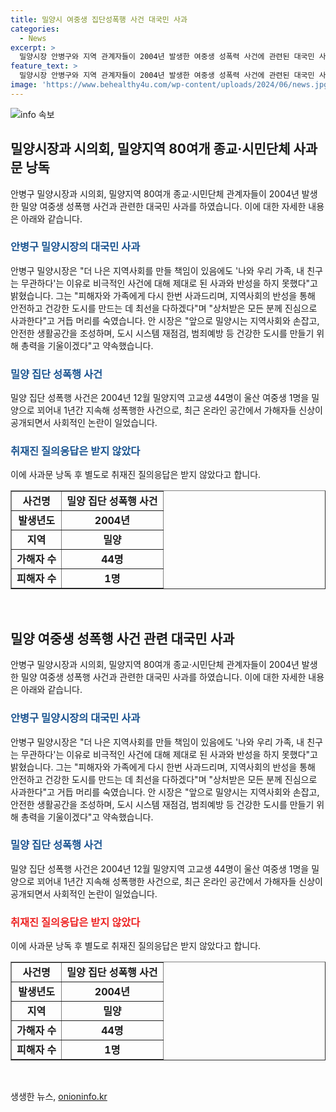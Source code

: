 ```yaml
---
title: 밀양시 여중생 집단성폭행 사건 대국민 사과
categories:
  - News
excerpt: >
  밀양시장 안병구와 지역 관계자들이 2004년 발생한 여중생 성폭력 사건에 관련된 대국민 사과를 했다. 안 시장은 피해자와 가족에게 사과하며, 안전한 도시를 만들기 위해 최선을 다하겠다고 밝혔다. 사건은 이달 초 온라인에서 재조명되면서 공분을 일으켰고, 사건 관련 가해자들의 신상 공개와 사적제재 논란이 일었다. 경남 밀양시청에서의 사과식에는 별도의 질의응답은 없었다.
feature_text: >
  밀양시장 안병구와 지역 관계자들이 2004년 발생한 여중생 성폭력 사건에 관련된 대국민 사과를 했다. 안 시장은 피해자와 가족에게 사과하며, 안전한 도시를 만들기 위해 최선을 다하겠다고 밝혔다. 사건은 이달 초 온라인에서 재조명되면서 공분을 일으켰고, 사건 관련 가해자들의 신상 공개와 사적제재 논란이 일었다. 경남 밀양시청에서의 사과식에는 별도의 질의응답은 없었다.
image: 'https://www.behealthy4u.com/wp-content/uploads/2024/06/news.jpg'
---
```


<p><img src="https://www.behealthy4u.com/wp-content/uploads/2024/06/news.jpg" alt="info 속보" /></p>

<h2 data-ke-size="size26">밀양시장과 시의회, 밀양지역 80여개 종교·시민단체 사과문 낭독</h2>

<p data-ke-size="size16">안병구 밀양시장과 시의회, 밀양지역 80여개 종교·시민단체 관계자들이 2004년 발생한 밀양 여중생 성폭행 사건과 관련한 대국민 사과를 하였습니다. 이에 대한 자세한 내용은 아래와 같습니다.</p>

<h3><b><span style="color: #1a5490;">안병구 밀양시장의 대국민 사과</span></b></h3>

<p data-ke-size="size16">안병구 밀양시장은 "더 나은 지역사회를 만들 책임이 있음에도 '나와 우리 가족, 내 친구는 무관하다'는 이유로 비극적인 사건에 대해 제대로 된 사과와 반성을 하지 못했다"고 밝혔습니다. 그는 "피해자와 가족에게 다시 한번 사과드리며, 지역사회의 반성을 통해 안전하고 건강한 도시를 만드는 데 최선을 다하겠다"며 "상처받은 모든 분께 진심으로 사과한다"고 거듭 머리를 숙였습니다. 안 시장은 "앞으로 밀양시는 지역사회와 손잡고, 안전한 생활공간을 조성하며, 도시 시스템 재점검, 범죄예방 등 건강한 도시를 만들기 위해 총력을 기울이겠다"고 약속했습니다.</p>

<h3><b><span style="color: #1a5490;">밀양 집단 성폭행 사건</span></b></h3>

<p data-ke-size="size16">밀양 집단 성폭행 사건은 2004년 12월 밀양지역 고교생 44명이 울산 여중생 1명을 밀양으로 꾀어내 1년간 지속해 성폭행한 사건으로, 최근 온라인 공간에서 가해자들 신상이 공개되면서 사회적인 논란이 일었습니다.</p>

<h3><b><span style="color: #1a5490;">취재진 질의응답은 받지 않았다</span></b></h3>

<p data-ke-size="size16">이에 사과문 낭독 후 별도로 취재진 질의응답은 받지 않았다고 합니다.</p>

<table style="width: 100%;" border="1">
    <tbody>
        <tr>
            <td style="text-align: center; height: 17px;"><b>사건명</b></td>
            <td style="text-align: center; height: 17px;"><b>밀양 집단 성폭행 사건</b></td>
        </tr>
        <tr>
            <td style="text-align: center; height: 17px;"><b>발생년도</b></td>
            <td style="text-align: center; height: 17px;"><b>2004년</b></td>
        </tr>
        <tr>
            <td style="text-align: center; height: 17px;"><b>지역</b></td>
            <td style="text-align: center; height: 17px;"><b>밀양</b></td>
        </tr>
        <tr>
            <td style="text-align: center; height: 17px;"><b>가해자 수</b></td>
            <td style="text-align: center; height: 17px;"><b>44명</b></td>
        </tr>
        <tr>
            <td style="text-align: center; height: 17px;"><b>피해자 수</b></td>
            <td style="text-align: center; height: 17px;"><b>1명</b></td>
        </tr>
    </tbody>
</table>

<p data-ke-size="size16">&nbsp;</p>

<h2 data-ke-size="size26">밀양 여중생 성폭행 사건 관련 대국민 사과</h2>

<p data-ke-size="size16">안병구 밀양시장과 시의회, 밀양지역 80여개 종교·시민단체 관계자들이 2004년 발생한 밀양 여중생 성폭행 사건과 관련한 대국민 사과를 하였습니다. 이에 대한 자세한 내용은 아래와 같습니다.</p>

<h3><b><span style="color: #1a5490;">안병구 밀양시장의 대국민 사과</span></b></h3>

<p data-ke-size="size16">안병구 밀양시장은 "더 나은 지역사회를 만들 책임이 있음에도 '나와 우리 가족, 내 친구는 무관하다'는 이유로 비극적인 사건에 대해 제대로 된 사과와 반성을 하지 못했다"고 밝혔습니다. 그는 "피해자와 가족에게 다시 한번 사과드리며, 지역사회의 반성을 통해 안전하고 건강한 도시를 만드는 데 최선을 다하겠다"며 "상처받은 모든 분께 진심으로 사과한다"고 거듭 머리를 숙였습니다. 안 시장은 "앞으로 밀양시는 지역사회와 손잡고, 안전한 생활공간을 조성하며, 도시 시스템 재점검, 범죄예방 등 건강한 도시를 만들기 위해 총력을 기울이겠다"고 약속했습니다.</p>

<h3><b><span style="color: #1a5490;">밀양 집단 성폭행 사건</span></b></h3>

<p data-ke-size="size16">밀양 집단 성폭행 사건은 2004년 12월 밀양지역 고교생 44명이 울산 여중생 1명을 밀양으로 꾀어내 1년간 지속해 성폭행한 사건으로, 최근 온라인 공간에서 가해자들 신상이 공개되면서 사회적인 논란이 일었습니다.</p>

<h3><b><span style="color: #ee2323;">취재진 질의응답은 받지 않았다</span></b></h3>

<p data-ke-size="size16">이에 사과문 낭독 후 별도로 취재진 질의응답은 받지 않았다고 합니다.</p>

<table style="width: 100%;" border="1">
    <tbody>
        <tr>
            <td style="text-align: center; height: 17px;"><b>사건명</b></td>
            <td style="text-align: center; height: 17px;"><b>밀양 집단 성폭행 사건</b></td>
        </tr>
        <tr>
            <td style="text-align: center; height: 17px;"><b>발생년도</b></td>
            <td style="text-align: center; height: 17px;"><b>2004년</b></td>
        </tr>
        <tr>
            <td style="text-align: center; height: 17px;"><b>지역</b></td>
            <td style="text-align: center; height: 17px;"><b>밀양</b></td>
        </tr>
        <tr>
            <td style="text-align: center; height: 17px;"><b>가해자 수</b></td>
            <td style="text-align: center; height: 17px;"><b>44명</b></td>
        </tr>
        <tr>
            <td style="text-align: center; height: 17px;"><b>피해자 수</b></td>
            <td style="text-align: center; height: 17px;"><b>1명</b></td>
        </tr>
    </tbody>
</table>

<p data-ke-size="size16">&nbsp;</p>
생생한 뉴스, <a href="https://onioninfo.kr" rel="dofollow">onioninfo.kr</a>


